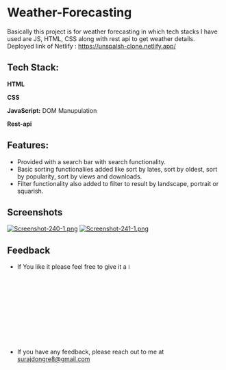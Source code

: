 # Weather-Forecasting
Basically this project is for weather forecasting in which tech stacks I have used are JS, HTML, CSS along with rest api to get weather details.
Deployed link of Netlify : https://unspalsh-clone.netlify.app/

## Tech Stack:

**HTML** 

**CSS**

**JavaScript:** DOM Manupulation

**Rest-api**

## Features:
- Provided with a search bar with search functionality.
- Basic sorting functionaliies added like sort by lates, sort by oldest, sort by popularity, sort by views and downloads.
- Filter functionality also added to filter to result by landscape, portrait or squarish.


## Screenshots
[![Screenshot-240-1.png](https://i.postimg.cc/jjNCs0Pw/Screenshot-240-1.png)](https://postimg.cc/8FpTHYyN)
[![Screenshot-241-1.png](https://i.postimg.cc/3RmLCRp8/Screenshot-241-1.png)](https://postimg.cc/gXcqGGNQ)

## Feedback
- If You like it please feel free to give it a <img src="https://upload.wikimedia.org/wikipedia/commons/thumb/9/99/Star_icon_stylized.svg/512px-Star_icon_stylized.svg.png" width="5%"/>
- If you have any feedback, please reach out to me at surajdongre8@gmail.com

